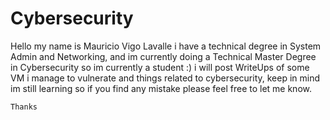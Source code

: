 # Cybersecurity
Hello my name is Mauricio Vigo Lavalle i have a technical degree in System Admin and Networking, and im currently doing a Technical Master Degree in Cybersecurity so im currently a student :) i will post WriteUps of some VM i manage to vulnerate and things related to cybersecurity, keep in mind im still learning so if you find any mistake please feel free to let me know.


<code>Thanks</code>
